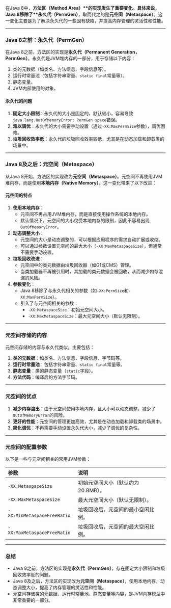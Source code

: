 在Java 8中，**方法区（Method Area）\**的实现发生了重要变化。具体来说，Java 8移除了\**永久代（PermGen）**，取而代之的是**元空间（Metaspace）**。这一变化主要是为了解决永久代的一些固有缺陷，并提高内存管理的灵活性和性能。

------

### **Java 8之前：永久代（PermGen）**

在Java 8之前，方法区的实现是**永久代（Permanent Generation，PermGen）**。永久代是JVM堆内存的一部分，用于存储以下内容：

1. 类的元数据（如类名、方法信息、字段信息等）。
2. 运行时常量池（包括字符串常量、`static final`常量等）。
3. 静态变量。
4. JVM内部使用的对象。

#### **永久代的问题**

1. **固定大小限制**：永久代的大小是固定的，默认较小，容易导致`java.lang.OutOfMemoryError: PermGen space`错误。
2. **难以调优**：永久代的大小需要手动设置（通过`-XX:MaxPermSize`参数），调优困难。
3. **垃圾回收效率低**：永久代的垃圾回收效率较低，尤其是在动态加载和卸载类的场景中。

------

### **Java 8及之后：元空间（Metaspace）**

从Java 8开始，方法区的实现改为**元空间（Metaspace）**。元空间不再使用JVM堆内存，而是使用**本地内存（Native Memory）**。这一变化带来了以下改进：

#### **元空间的特点**

1. **使用本地内存**：
   - 元空间不再占用JVM堆内存，而是直接使用操作系统的本地内存。
   - 默认情况下，元空间的大小仅受本地内存的限制，因此不容易出现`OutOfMemoryError`。
2. **动态调整大小**：
   - 元空间的大小是动态调整的，可以根据应用程序的需求自动扩展或收缩。
   - 可以通过参数设置元空间的最大大小（`-XX:MaxMetaspaceSize`），但通常不需要手动设置。
3. **垃圾回收改进**：
   - 元空间中的类元数据由垃圾回收器（如G1或CMS）管理。
   - 当类加载器不再被引用时，其加载的类元数据会被回收，从而减少内存泄漏的风险。
4. **参数变化**：
   - Java 8移除了与永久代相关的参数（如`-XX:PermSize`和`-XX:MaxPermSize`）。
   - 引入了与元空间相关的参数：
     - `-XX:MetaspaceSize`：初始元空间大小。
     - `-XX:MaxMetaspaceSize`：最大元空间大小（默认无限制）。

------

### **元空间存储的内容**

元空间存储的内容与永久代类似，主要包括：

1. **类的元数据**：如类名、方法信息、字段信息、字节码等。
2. **运行时常量池**：包括字符串常量、`static final`常量等。
3. **静态变量**：类的静态变量（`static`字段）。
4. **方法代码**：编译后的方法字节码。

------

### **元空间的优点**

1. **减少内存溢出**：由于元空间使用本地内存，且大小可以动态调整，减少了`OutOfMemoryError`的风险。
2. **更好的性能**：元空间的管理更加高效，尤其是在动态加载和卸载类的场景中。
3. **简化调优**：不再需要手动设置永久代大小，减少了调优的复杂性。

------

### **元空间的配置参数**

以下是一些与元空间相关的常用JVM参数：

| 参数                        | 说明                               |
| :-------------------------- | :--------------------------------- |
| `-XX:MetaspaceSize`         | 初始元空间大小（默认约为20.8MB）。 |
| `-XX:MaxMetaspaceSize`      | 最大元空间大小（默认无限制）。     |
| `-XX:MinMetaspaceFreeRatio` | 垃圾回收后，元空间的最小空闲比例。 |
| `-XX:MaxMetaspaceFreeRatio` | 垃圾回收后，元空间的最大空闲比例。 |

------

### **总结**

- Java 8之前，方法区的实现是**永久代（PermGen）**，存在固定大小限制和垃圾回收效率低的问题。
- Java 8及之后，方法区的实现改为**元空间（Metaspace）**，使用本地内存，动态调整大小，提高了内存管理的灵活性和性能。
- 元空间存储类的元数据、运行时常量池、静态变量等内容，是JVM内存模型中非常重要的一部分。